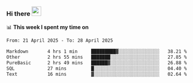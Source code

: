 ### Hi there <a href="https://www.gautamkrishnar.com/"><img src="https://media.giphy.com/media/hvRJCLFzcasrR4ia7z/giphy.gif" width="25px"></a>

📊 **This week I spent my time on**

<!--START_SECTION:waka-->

```txt
From: 21 April 2025 - To: 28 April 2025

Markdown       4 hrs 1 min     █████████▓░░░░░░░░░░░░░░░   38.21 %
Other          2 hrs 55 mins   ███████░░░░░░░░░░░░░░░░░░   27.85 %
PureBasic      2 hrs 49 mins   ██████▓░░░░░░░░░░░░░░░░░░   26.88 %
SQL            27 mins         █░░░░░░░░░░░░░░░░░░░░░░░░   04.40 %
Text           16 mins         ▓░░░░░░░░░░░░░░░░░░░░░░░░   02.64 %
```

<!--END_SECTION:waka-->
